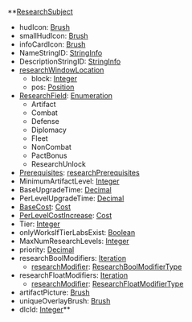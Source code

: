**[ResearchSubject](RebellionResearchSubject.md)
  * hudIcon: [Brush](Brush.md)
  * smallHudIcon: [Brush](Brush.md)
  * infoCardIcon: [Brush](Brush.md)
  * NameStringID: [StringInfo](StringInfo.md)
  * DescriptionStringID: [StringInfo](StringInfo.md)
  * [researchWindowLocation](RebellionresearchWindowLocation.md)
    * block: [Integer](Integer.md)
    * pos: [Position](Position.md)
  * [ResearchField](RebellionResearchField.md): [Enumeration](Enumeration.md)
    * Artifact
    * Combat
    * Defense
    * Diplomacy
    * Fleet
    * NonCombat
    * PactBonus
    * ResearchUnlock
  * [Prerequisites](RebellionresearchPrerequisites.md): [researchPrerequisites](researchPrerequisites.md)
  * MinimumArtifactLevel: [Integer](Integer.md)
  * BaseUpgradeTime: [Decimal](Decimal.md)
  * PerLevelUpgradeTime: [Decimal](Decimal.md)
  * [BaseCost](RebellionCost.md): [Cost](Cost.md)
  * [PerLevelCostIncrease](RebellionCost.md): [Cost](Cost.md)
  * Tier: [Integer](Integer.md)
  * onlyWorksIfTierLabsExist: [Boolean](Boolean.md)
  * MaxNumResearchLevels: [Integer](Integer.md)
  * priority: [Decimal](Decimal.md)
  * researchBoolModifiers: [Iteration](Iteration.md)
    * [researchModifier](RebellionResearchBoolModifierType.md): [ResearchBoolModifierType](ResearchBoolModifierType.md)
  * researchFloatModifiers: [Iteration](Iteration.md)
    * [researchModifier](RebellionResearchFloatModifierType.md): [ResearchFloatModifierType](ResearchFloatModifierType.md)
  * artifactPicture: [Brush](Brush.md)
  * uniqueOverlayBrush: [Brush](Brush.md)
  * dlcId: [Integer](Integer.md)**
